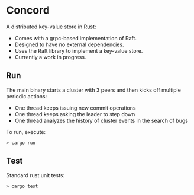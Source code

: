 # Concord

A distributed key-value store in Rust:
* Comes with a grpc-based implementation of Raft.
* Designed to have no external dependencies.
* Uses the Raft library to implement a key-value store.
* Currently a work in progress.

## Run

The main binary starts a cluster with 3 peers and then kicks off multiple periodic actions:
* One thread keeps issuing new commit operations
* One thread keeps asking the leader to step down
* One thread analyzes the history of cluster events in the search of bugs

To run, execute:

```
> cargo run
```

## Test

Standard rust unit tests:

```
> cargo test
```


